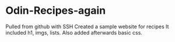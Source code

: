 # Odin-Recipes-again

Pulled from github with SSH
Created a sample website for recipes
It included h1, imgs, lists. Also added afterwards basic css.
